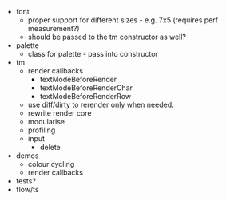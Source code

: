 - font
  - proper support for different sizes - e.g. 7x5 (requires perf measurement?)
  - should be passed to the tm constructor as well?
- palette
  - class for palette - pass into constructor
- tm
  + render callbacks
    + textModeBeforeRender
    + textModeBeforeRenderChar
    + textModeBeforeRenderRow
  - use diff/dirty to rerender only when needed.
  - rewrite render core
  - modularise
  - profiling
  + input
    - delete
- demos
  - colour cycling
  - render callbacks
- tests?
- flow/ts
